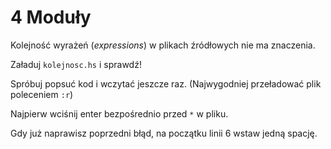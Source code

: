 # 4 Moduły

Kolejność wyrażeń (*expressions*) w plikach źródłowych nie ma znaczenia.

Załaduj `kolejnosc.hs` i sprawdź!

Spróbuj popsuć kod i wczytać jeszcze raz. (Najwygodniej przeładować plik poleceniem `:r`)

Najpierw wciśnij enter bezpośrednio przed `*` w pliku.

Gdy już naprawisz poprzedni błąd, na początku linii 6 wstaw jedną spację.

